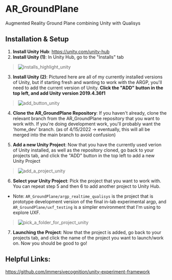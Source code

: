 # AR_GroundPlane
Augmented Reality Ground Plane combining Unity with Qualisys


## Installation & Setup

1. **Install Unity Hub**: https://unity.com/unity-hub
2. **Install Unity (1)**: In Unity Hub, go to the "Installs" tab 
> ![installs_highlight_unity](https://user-images.githubusercontent.com/62706609/163584024-edcc5687-e734-4a66-92e6-3bcc084b0a7f.png)

3. **Install Unity (2)**: Pictured here are all of my currently installed versions of Unity, but if starting fresh and wanting to work with the ARGP, you'll need to add the current version of Unity. **Click the "ADD" button in the top left, and add Unity version 2019.4.36f1**
> ![add_button_unity](https://user-images.githubusercontent.com/62706609/163584476-e9ff9df5-2fee-43ba-846a-b9b9c1ac152f.png)

4. **Clone the AR_GroundPlane Repository**: If you haven't already, clone the relevant branch from the AR_GroundPlane repository that you want to work with. If you're doing development work, you'll probably want the 'home_dev' branch. (as of 4/15/2022 -> eventually, this will all be merged into the main branch to avoid confusion)

5. **Add a new Unity Project**: Now that you have the currently used verion of Unity installed, as well as the repository cloned, go back to your projects tab, and click the "ADD" button in the top left to add a new Unity Project

> ![add_a_project_unity](https://user-images.githubusercontent.com/62706609/163584975-47d47cd2-fbc8-49ce-8b46-be551c866e0c.png)

6. **Select your Unity Project**: Pick the project that you want to work with. You can repeat step 5 and then 6 to add another project to Unity Hub.
- Note: `AR_GroundPlane/argp_realtime_qualisys` is the project that is prototype development version of the final in-lab experimental argp, and  `AR_GroundPlane/uxf_testing` is a simpler environment that I'm using to explore UXF.

> ![pick_a_folder_for_project_unity](https://user-images.githubusercontent.com/62706609/163585474-a8b69778-8f65-44f7-adc1-8bb5706bbbd9.png)

7. **Launching the Project**: Now that the project is added, go back to your projects tab, and click the name of the project you want to launch/work on. Now you should be good to go!

## Helpful Links:

https://github.com/immersivecognition/unity-experiment-framework
